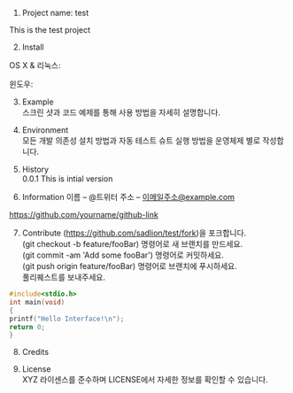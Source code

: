 1. Project name: test  

This is the test project

2. Install

OS X & 리눅스:

윈도우:


3. Example  
스크린 샷과 코드 예제를 통해 사용 방법을 자세히 설명합니다.

4. Environment  
모든 개발 의존성 설치 방법과 자동 테스트 슈트 실행 방법을 운영체제 별로 작성합니다.  

5. History  
0.0.1 This is intial version  

6. Information
이름 – @트위터 주소 – 이메일주소@example.com

https://github.com/yourname/github-link

7. Contribute
(https://github.com/sadlion/test/fork)을 포크합니다.  
(git checkout -b feature/fooBar) 명령어로 새 브랜치를 만드세요.  
(git commit -am 'Add some fooBar') 명령어로 커밋하세요.  
(git push origin feature/fooBar) 명령어로 브랜치에 푸시하세요.   
풀리퀘스트를 보내주세요.  
```c
#include<stdio.h>
int main(void)
{
printf("Hello Interface!\n");
return 0;
}
```

8. Credits  

9. License  
XYZ 라이센스를 준수하며 LICENSE에서 자세한 정보를 확인할 수 있습니다.

